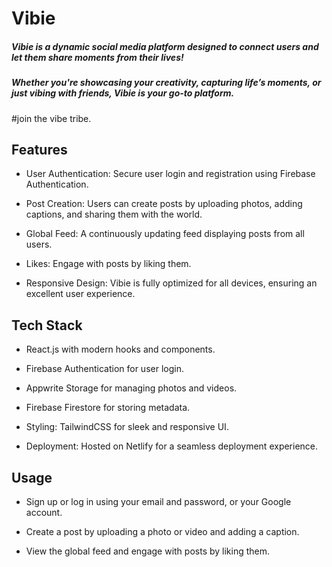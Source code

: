 # Vibie

##### Vibie is a dynamic social media platform designed to connect users and let them share moments from their lives! 
##### Whether you're showcasing your creativity, capturing life’s moments, or just vibing with friends, Vibie is your go-to platform. 
#join the vibe tribe.

## Features

- User Authentication: Secure user login and registration using Firebase Authentication.

- Post Creation: Users can create posts by uploading photos, adding captions, and sharing them with the world.

- Global Feed: A continuously updating feed displaying posts from all users.

- Likes: Engage with posts by liking them.

- Responsive Design: Vibie is fully optimized for all devices, ensuring an excellent user experience.

## Tech Stack

- React.js with modern hooks and components.

- Firebase Authentication for user login.

- Appwrite Storage for managing photos and videos.

- Firebase Firestore for storing metadata.

- Styling: TailwindCSS for sleek and responsive UI.

- Deployment: Hosted on Netlify for a seamless deployment experience.

## Usage

- Sign up or log in using your email and password, or your Google account.

- Create a post by uploading a photo or video and adding a caption.

- View the global feed and engage with posts by liking them.
